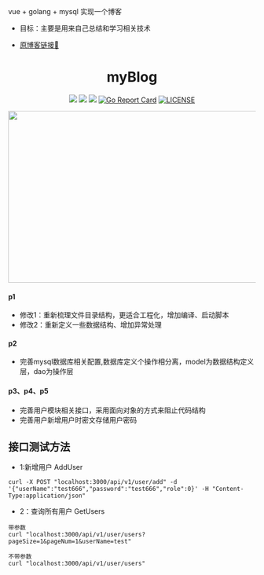 vue + golang + mysql 实现一个博客

* 目标：主要是用来自己总结和学习相关技术

* [原博客链接🔗](https://github.com/wejectchen/ginblog)

<div align="center">

# myBlog

</div>

<div align="center">

![](https://img.shields.io/github/languages/code-size/chengxiaoer233/myBlog?label=CodeSize)
![](https://img.shields.io/github/stars/chengxiaoer233/myBlog?label=GitHub)
![](https://img.shields.io/github/watchers/chengxiaoer233/myBlog?label=Watch)
[![Go Report Card](https://goreportcard.com/badge/github.com/chengxiaoer233/myBlog)](https://goreportcard.com/report/github.com/chengxiaoer233/myBlog)
[![LICENSE](https://img.shields.io/badge/license-MIT-green)](https://mit-license.org/)

</div>

<div align="center">

<img  src="https://my-source666.obs.cn-south-1.myhuaweicloud.com/myBlog/golang-jixiangwu-image.png" width="600" height="350"/>

</div>

#### p1
- 修改1：重新梳理文件目录结构，更适合工程化，增加编译、启动脚本
- 修改2：重新定义一些数据结构、增加异常处理

#### p2
- 完善mysql数据库相关配置,数据库定义个操作相分离，model为数据结构定义层，dao为操作层

#### p3、p4、p5
- 完善用户模块相关接口，采用面向对象的方式来阻止代码结构
- 完善用户新增用户时密文存储用户密码

## 接口测试方法

- 1:新增用户 AddUser
```shell script
curl -X POST "localhost:3000/api/v1/user/add" -d '{"userName":"test666","password":"test666","role":0}' -H "Content-Type:application/json"
```

- 2：查询所有用户 GetUsers
```shell script
带参数
curl "localhost:3000/api/v1/user/users?pageSize=1&pageNum=1&userName=test"

不带参数
curl "localhost:3000/api/v1/user/users"
```

